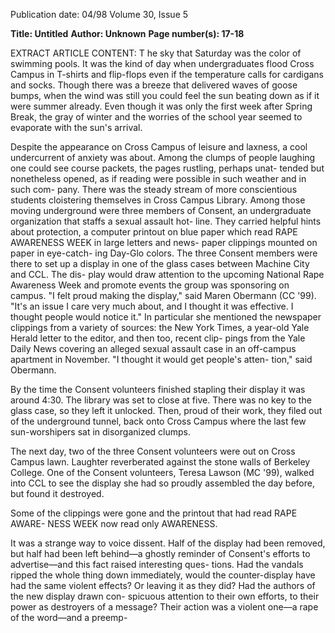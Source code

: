 Publication date: 04/98
Volume 30, Issue 5

**Title: Untitled**
**Author: Unknown**
**Page number(s): 17-18**

EXTRACT ARTICLE CONTENT:
T
he sky that Saturday was the color of 
swimming pools. It was the kind of day 
when undergraduates flood Cross 
Campus in T-shirts and flip-flops even 
if the temperature calls for cardigans and socks. 
Though there was a breeze that delivered waves 
of goose bumps, when the wind was still you 
could feel the sun beating down as if it were summer
already. Even though it was only the first 
week after Spring Break, the gray of winter and 
the worries of the school year seemed to evaporate
with the sun's arrival. 

Despite the appearance on Cross Campus of 
leisure and laxness, a cool undercurrent of 
anxiety was about. Among the 
clumps of people laughing one 
could see course packets, the 
pages rustling, perhaps unat-
tended but nonetheless opened, 
as if reading were possible in 
such weather and in such com-
pany. There was the steady 
stream of more conscientious 
students cloistering themselves in Cross 
Campus Library. Among those 
moving 
underground 
were 
three members of Consent, an 
undergraduate 
organization 
that staffs a sexual assault hot-
line. They carried helpful hints about protection, 
a computer printout on blue paper which read 
RAPE AWARENESS WEEK in large letters and news-
paper clippings mounted on paper in eye-catch-
ing Day-Glo colors. The three Consent members 
were there to set up a display in one of the glass 
cases between Machine City and CCL. The dis-
play would draw attention to the upcoming 
National Rape Awareness Week and promote 
events the group was sponsoring on campus. 
"I felt proud making the display," said Maren 
Obermann (CC '99). "It's an issue I care very 
much about, and I thought it was effective. I 
thought people would notice it." In particular she 
mentioned the newspaper clippings from a variety 
of sources: the New York Times, a year-old Yale Herald
letter to the editor, and then too, recent clip-
pings from the Yale Daily News covering an alleged 
sexual assault case in an off-campus apartment in 
November. "I thought it would get people's atten-
tion," said Obermann. 

By the time the Consent volunteers finished 
stapling their display it was around 4:30. The 
library was set to close at five. There was no key to 
the glass case, so they left it unlocked. Then, proud 
of their work, they filed out of the underground 
tunnel, back onto Cross Campus where the last 
few sun-worshipers sat in 
disorganized clumps. 

The next day, two of the 
three Consent volunteers 
were out on Cross Campus 
lawn. Laughter reverberated 
against the stone walls of 
Berkeley College. One of 
the 
Consent 
volunteers, 
Teresa Lawson (MC '99), 
walked into CCL to see the 
display she had so proudly 
assembled the day before, 
but found 
it destroyed. 

Some of the clippings were 
gone and the printout that had read RAPE AWARE-
NESS WEEK now read only AWARENESS. 

It was a strange way to voice dissent. Half of the 
display had been removed, but half had been left 
behind—a ghostly reminder of Consent's efforts to 
advertise—and this fact raised interesting ques-
tions. Had the vandals ripped the whole thing 
down immediately, would the counter-display have 
had the same violent effects? Or leaving it as they 
did? Had the authors of the new display drawn con-
spicuous attention to their own efforts, to their 
power as destroyers of a message? Their action was 
a violent one—a rape of the word—and a preemp-